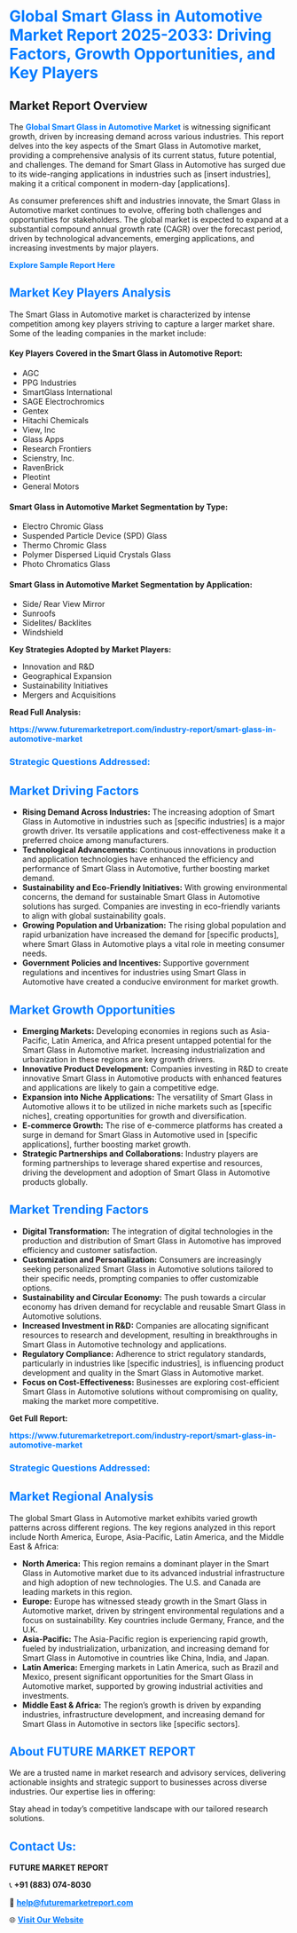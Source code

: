 <h1 style="color: #007BFF;">Global Smart Glass in Automotive Market Report 2025-2033: Driving Factors, Growth Opportunities, and Key Players</h1>

<section id="overview">
<h2>Market Report Overview</h2>
<p>The <a href="https://www.futuremarketreport.com/industry-report/smart-glass-in-automotive-market" style="color: #007BFF; text-decoration: none;"><strong>Global Smart Glass in Automotive Market</strong></a> is witnessing significant growth, driven by increasing demand across various industries. This report delves into the key aspects of the Smart Glass in Automotive market, providing a comprehensive analysis of its current status, future potential, and challenges. The demand for Smart Glass in Automotive has surged due to its wide-ranging applications in industries such as [insert industries], making it a critical component in modern-day [applications].</p>
<p>As consumer preferences shift and industries innovate, the Smart Glass in Automotive market continues to evolve, offering both challenges and opportunities for stakeholders. The global market is expected to expand at a substantial compound annual growth rate (CAGR) over the forecast period, driven by technological advancements, emerging applications, and increasing investments by major players.</p>
</section>

<section id="overview">
<p><a href="https://www.futuremarketreport.com/request-sample/reportId=105030" style="color: #007BFF; text-decoration: none;"><strong>Explore Sample Report Here</strong></a></p>
</section>

<section id="key-players">
<h2 style="color: #007BFF;">Market Key Players Analysis</h2>
<p>The Smart Glass in Automotive market is characterized by intense competition among key players striving to capture a larger market share. Some of the leading companies in the market include:</p>
<h4>Key Players Covered in the Smart Glass in Automotive Report:</h4>
<ul><li>AGC</li><li>PPG Industries</li><li>SmartGlass International</li><li>SAGE Electrochromics</li><li>Gentex</li><li>Hitachi Chemicals</li><li>View, Inc</li><li>Glass Apps</li><li>Research Frontiers</li><li>Scienstry, Inc.</li><li>RavenBrick</li><li>Pleotint</li><li>General Motors</li></ul>
<h4>Smart Glass in Automotive Market Segmentation by Type:</h4>
<ul><li>Electro Chromic Glass</li><li>Suspended Particle Device (SPD) Glass</li><li>Thermo Chromic Glass</li><li>Polymer Dispersed Liquid Crystals Glass</li><li>Photo Chromatics Glass</li></ul>

<h4>Smart Glass in Automotive Market Segmentation by Application:</h4>
<ul><li>Side/ Rear View Mirror</li><li>Sunroofs</li><li>Sidelites/ Backlites</li><li>Windshield</li></ul>
<p><strong>Key Strategies Adopted by Market Players:</strong></p>
<ul>
<li>Innovation and R&D</li>
<li>Geographical Expansion</li>
<li>Sustainability Initiatives</li>
<li>Mergers and Acquisitions</li>
</ul>
</section>

<section>
<p><strong>Read Full Analysis: </strong></p><a href="https://www.futuremarketreport.com/industry-report/smart-glass-in-automotive-market" style="color: #007BFF; text-decoration: none;"><strong>https://www.futuremarketreport.com/industry-report/smart-glass-in-automotive-market</strong></a>
<h3 style="color: #007BFF;">Strategic Questions Addressed:</h3>
</section>

<section id="driving-factors">
<h2 style="color: #007BFF;">Market Driving Factors</h2>
<ul>
<li><strong>Rising Demand Across Industries:</strong> The increasing adoption of Smart Glass in Automotive in industries such as [specific industries] is a major growth driver. Its versatile applications and cost-effectiveness make it a preferred choice among manufacturers.</li>
<li><strong>Technological Advancements:</strong> Continuous innovations in production and application technologies have enhanced the efficiency and performance of Smart Glass in Automotive, further boosting market demand.</li>
<li><strong>Sustainability and Eco-Friendly Initiatives:</strong> With growing environmental concerns, the demand for sustainable Smart Glass in Automotive solutions has surged. Companies are investing in eco-friendly variants to align with global sustainability goals.</li>
<li><strong>Growing Population and Urbanization:</strong> The rising global population and rapid urbanization have increased the demand for [specific products], where Smart Glass in Automotive plays a vital role in meeting consumer needs.</li>
<li><strong>Government Policies and Incentives:</strong> Supportive government regulations and incentives for industries using Smart Glass in Automotive have created a conducive environment for market growth.</li>
</ul>
</section>

<section id="growth-opportunities">
<h2 style="color: #007BFF;">Market Growth Opportunities</h2>
<ul>
<li><strong>Emerging Markets:</strong> Developing economies in regions such as Asia-Pacific, Latin America, and Africa present untapped potential for the Smart Glass in Automotive market. Increasing industrialization and urbanization in these regions are key growth drivers.</li>
<li><strong>Innovative Product Development:</strong> Companies investing in R&D to create innovative Smart Glass in Automotive products with enhanced features and applications are likely to gain a competitive edge.</li>
<li><strong>Expansion into Niche Applications:</strong> The versatility of Smart Glass in Automotive allows it to be utilized in niche markets such as [specific niches], creating opportunities for growth and diversification.</li>
<li><strong>E-commerce Growth:</strong> The rise of e-commerce platforms has created a surge in demand for Smart Glass in Automotive used in [specific applications], further boosting market growth.</li>
<li><strong>Strategic Partnerships and Collaborations:</strong> Industry players are forming partnerships to leverage shared expertise and resources, driving the development and adoption of Smart Glass in Automotive products globally.</li>
</ul>
</section>

<section id="trending-factors">
<h2 style="color: #007BFF;">Market Trending Factors</h2>
<ul>
<li><strong>Digital Transformation:</strong> The integration of digital technologies in the production and distribution of Smart Glass in Automotive has improved efficiency and customer satisfaction.</li>
<li><strong>Customization and Personalization:</strong> Consumers are increasingly seeking personalized Smart Glass in Automotive solutions tailored to their specific needs, prompting companies to offer customizable options.</li>
<li><strong>Sustainability and Circular Economy:</strong> The push towards a circular economy has driven demand for recyclable and reusable Smart Glass in Automotive solutions.</li>
<li><strong>Increased Investment in R&D:</strong> Companies are allocating significant resources to research and development, resulting in breakthroughs in Smart Glass in Automotive technology and applications.</li>
<li><strong>Regulatory Compliance:</strong> Adherence to strict regulatory standards, particularly in industries like [specific industries], is influencing product development and quality in the Smart Glass in Automotive market.</li>
<li><strong>Focus on Cost-Effectiveness:</strong> Businesses are exploring cost-efficient Smart Glass in Automotive solutions without compromising on quality, making the market more competitive.</li>
</ul>
</section>

<section>
<p><strong>Get Full Report: </strong></p><a href="https://www.futuremarketreport.com/industry-report/smart-glass-in-automotive-market" style="color: #007BFF; text-decoration: none;"><strong>https://www.futuremarketreport.com/industry-report/smart-glass-in-automotive-market</strong></a>
<h3 style="color: #007BFF;">Strategic Questions Addressed:</h3>
</section>


<section id="regional-analysis">
<h2 style="color: #007BFF;">Market Regional Analysis</h2>
<p>The global Smart Glass in Automotive market exhibits varied growth patterns across different regions. The key regions analyzed in this report include North America, Europe, Asia-Pacific, Latin America, and the Middle East & Africa:</p>
<ul>
<li><strong>North America:</strong> This region remains a dominant player in the Smart Glass in Automotive market due to its advanced industrial infrastructure and high adoption of new technologies. The U.S. and Canada are leading markets in this region.</li>
<li><strong>Europe:</strong> Europe has witnessed steady growth in the Smart Glass in Automotive market, driven by stringent environmental regulations and a focus on sustainability. Key countries include Germany, France, and the U.K.</li>
<li><strong>Asia-Pacific:</strong> The Asia-Pacific region is experiencing rapid growth, fueled by industrialization, urbanization, and increasing demand for Smart Glass in Automotive in countries like China, India, and Japan.</li>
<li><strong>Latin America:</strong> Emerging markets in Latin America, such as Brazil and Mexico, present significant opportunities for the Smart Glass in Automotive market, supported by growing industrial activities and investments.</li>
<li><strong>Middle East & Africa:</strong> The region’s growth is driven by expanding industries, infrastructure development, and increasing demand for Smart Glass in Automotive in sectors like [specific sectors].</li>
</ul>
</section>

<footer>
<h2 style="color: #007BFF;">About FUTURE MARKET REPORT</h2>
<p>We are a trusted name in market research and advisory services, delivering actionable insights and strategic support to businesses across diverse industries. Our expertise lies in offering:</p>

<p>Stay ahead in today’s competitive landscape with our tailored research solutions.</p>

<h2 style="color: #007BFF;">Contact Us:</h2>
<p><strong>FUTURE MARKET REPORT</strong></p>
<p>📞 <strong>+91 (883) 074-8030</strong></p>
<p>📧 <strong><a href="mailto:help@futuremarketreport.com" style="color: #007BFF;">help@futuremarketreport.com</a></strong></p>
<p>🌐 <strong><a href="https://www.futuremarketreport.com/" style="color: #007BFF;">Visit Our Website</a></strong></p>
</footer>